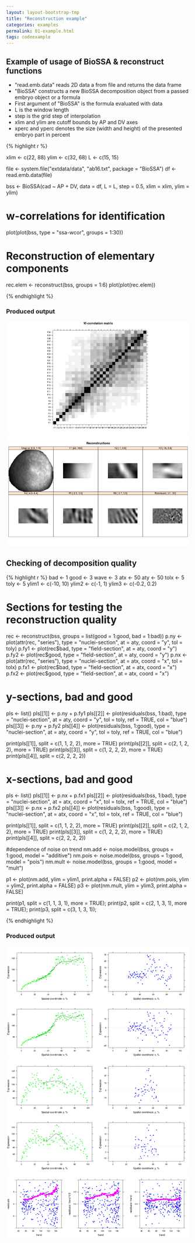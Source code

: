 ```yaml
---
layout: layout-bootstrap-tmp
title: "Reconstruction example"
categories: examples
permalink: 01-example.html
tags: codeexample
---
```


## Example of usage of BioSSA & reconstruct functions

- "read.emb.data" reads 2D data a from file and returns the data frame
- "BioSSA" constructs a new BioSSA decomposition object from a passed embryo object or a formula
- First argument of "BioSSA" is the formula evaluated with data
- L is the window length
- step is the grid step of interpolation
- xlim and ylim are cutoff bounds by AP and DV axes
- xperc and yperc denotes the size (width and height) of the presented embryo part in percent

{% highlight r %}

xlim <- c(22, 88)
ylim <- c(32, 68)
L <- c(15, 15)

file <- system.file("extdata/data", "ab16.txt", package = "BioSSA")
df <- read.emb.data(file)

bss <- BioSSA(cad ~ AP + DV,  data = df,
              L = L,
              step = 0.5,
              xlim = xlim, ylim = ylim)

# w-correlations for identification
plot(plot(bss, type = "ssa-wcor", groups = 1:30))

# Reconstruction of elementary components
rec.elem <- reconstruct(bss, groups = 1:6)
plot(plot(rec.elem))

{% endhighlight %}

### Produced output
![w-correlations](01_wcorr.png)
![Reconstruction](01_rec.jpg)

## Checking of decomposition quality

{% highlight r %}
bad <- 1
good <- 3
wave <- 3
atx <- 50
aty <- 50
tolx <- 5
toly <- 5
ylim1 <- c(-10, 10)
ylim2 <- c(-1, 1)
ylim3 <- c(-0.2, 0.2)

# Sections for testing the reconstruction quality
rec <- reconstruct(bss, groups = list(good = 1:good, bad = 1:bad))
p.ny <- plot(attr(rec, "series"), type = "nuclei-section", at = aty, coord = "y", tol = toly)
p.fy1 <- plot(rec$bad, type = "field-section", at = aty, coord = "y")
p.fy2 <- plot(rec$good, type = "field-section", at = aty, coord = "y")
p.nx <- plot(attr(rec, "series"), type = "nuclei-section", at = atx, coord = "x", tol = tolx)
p.fx1 <- plot(rec$bad, type = "field-section", at = atx, coord = "x")
p.fx2 <- plot(rec$good, type = "field-section", at = atx, coord = "x")


# y-sections, bad and good
pls <- list()
pls[[1]] <- p.ny + p.fy1
pls[[2]] <- plot(residuals(bss, 1:bad), type = "nuclei-section",
                 at = aty, coord = "y", tol = toly,
                 ref = TRUE, col = "blue")
pls[[3]] <- p.ny + p.fy2
pls[[4]] <- plot(residuals(bss, 1:good), type = "nuclei-section",
                 at = aty, coord = "y", tol = toly,
                 ref = TRUE, col = "blue")

print(pls[[1]], split = c(1, 1, 2, 2), more = TRUE)
print(pls[[2]], split = c(2, 1, 2, 2), more = TRUE)
print(pls[[3]], split = c(1, 2, 2, 2), more = TRUE)
print(pls[[4]], split = c(2, 2, 2, 2))

# x-sections, bad and good
pls <- list()
pls[[1]] <- p.nx + p.fx1
pls[[2]] <- plot(residuals(bss, 1:bad), type = "nuclei-section",
                 at = atx, coord = "x", tol = tolx,
                 ref = TRUE, col = "blue")
pls[[3]] <- p.nx + p.fx2
pls[[4]] <- plot(residuals(bss, 1:good), type = "nuclei-section",
                 at = atx, coord = "x", tol = tolx,
                 ref = TRUE, col = "blue")

print(pls[[1]], split = c(1, 1, 2, 2), more = TRUE)
print(pls[[2]], split = c(2, 1, 2, 2), more = TRUE)
print(pls[[3]], split = c(1, 2, 2, 2), more = TRUE)
print(pls[[4]], split = c(2, 2, 2, 2))

#dependence of noise on trend
nm.add <- noise.model(bss, groups = 1:good, model = "additive")
nm.pois <- noise.model(bss, groups = 1:good, model = "pois")
nm.mult <- noise.model(bss, groups = 1:good, model = "mult")

p1 <- plot(nm.add, ylim = ylim1, print.alpha = FALSE)
p2 <- plot(nm.pois, ylim = ylim2, print.alpha = FALSE)
p3 <- plot(nm.mult, ylim = ylim3, print.alpha = FALSE)

print(p1, split = c(1, 1, 3, 1), more = TRUE);
print(p2, split = c(2, 1, 3, 1), more = TRUE);
print(p3, split = c(3, 1, 3, 1));

{% endhighlight %}

### Produced output
![x-sections](01_x_section.png)
![y-sections](01_y_section.png)
![Noise models](01_noise_meas.png)

